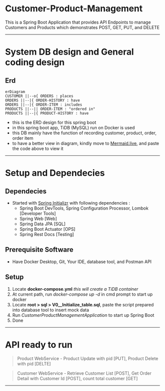 # Customer-Product-Management
This is a Spring Boot Application that provides API Endpoints to manage Customers and Products which demonstrates POST, GET, PUT, and DELETE
___
# System DB design and General coding design
Erd
------
    erDiagram
    CUSTOMER ||--o{ ORDERS : places
    ORDERS ||--|{ ORDER-HISTORY : have
    ORDERS ||--|{ ORDER-ITEM : includes
    PRODUCTS ||--|| ORDER-ITEM : "ordered in"
    PRODUCTS ||--|{ PRODUCT-HISTORY : have
- this is the ERD design for this spring boot
- in this spring boot app, TiDB (MySQL) run on Docker is used
- this DB mainly have the function of recording customer, product, order, order item
- to have a better view in diagram, kindly move to [Mermaid.live](mermaid.live), and paste the code above to view it
___
# Setup and Dependecies
Dependecies
---------
- Started with [Spring Initializr](start.spring.io) with following dependencies :
    - Spring Boot DevTools, Spring Configuration Processor, Lombok    [Developer Tools]
    - Spring Web    [Web]
    - Spring Data JPA    [SQL]
    - Spring Boot Actuator    [OPS]
    - Spring Rest Docs [Testing]

Prerequisite Software
---------
- Have Docker Desktop, Git, Your IDE, database tool, and Postman API

Setup
---------
1. Locate **docker-compose.yml** *this will create a TiDB container*
2. At current path, run *docker-compose up -d* in cmd prompt to start up docker
3. Locate **root > sql > V0__Initialize_table.sql**, paste the script prepared into database tool to insert mock data
4. Run *CustomerProductManagementApplication* to start up Spring Boot
5. Done
___
# API ready to run
> Product WebService
    - Product Update with pid [PUT], Product Delete with pid [DELTE]

> Customer WebService
    - Retrieve Customer List [POST], Get Order Detail with Customer Id [POST], count total customer [GET]
___
